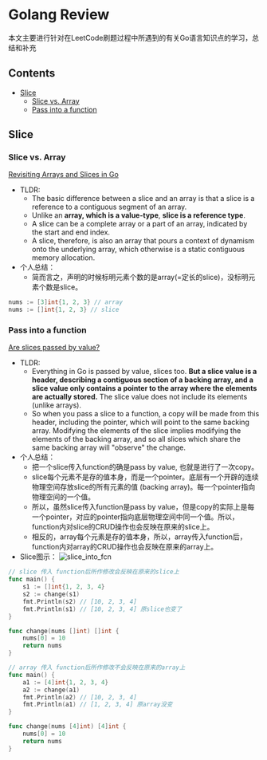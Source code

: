 # Golang Review
本文主要进行针对在LeetCode刷题过程中所遇到的有关Go语言知识点的学习，总结和补充

## Contents
* [Slice](#slice)
    * [Slice vs. Array](#slice-vs-array)
    * [Pass into a function](#pass-into-a-function)

## Slice
### Slice vs. Array
[Revisiting Arrays and Slices in Go](https://www.developer.com/languages/arrays-slices-golang/)
* TLDR:
    * The basic difference between a slice and an array is that a slice is a reference to a contiguous segment of an array. 
    * Unlike an **array, which is a value-type**, **slice is a reference type**. 
    * A slice can be a complete array or a part of an array, indicated by the start and end index.
    * A slice, therefore, is also an array that pours a context of dynamism onto the underlying array, which otherwise is a static contiguous memory allocation.
* 个人总结：
    * 简而言之，声明的时候标明元素个数的是array(=定长的slice)，没标明元素个数是slice。
```go
nums := [3]int{1, 2, 3} // array
nums := []int{1, 2, 3} // slice
```

### Pass into a function

[Are slices passed by value?](https://stackoverflow.com/questions/39993688/are-slices-passed-by-value)
* TLDR:
    * Everything in Go is passed by value, slices too. **But a slice value is a header, describing a contiguous section of a backing array, and a slice value only contains a pointer to the array where the elements are actually stored.** The slice value does not include its elements (unlike arrays).
    * So when you pass a slice to a function, a copy will be made from this header, including the pointer, which will point to the same backing array. Modifying the elements of the slice implies modifying the elements of the backing array, and so all slices which share the same backing array will "observe" the change.
* 个人总结：
    * 把一个slice传入function的确是pass by value, 也就是进行了一次copy。
    * slice每个元素不是存的值本身，而是一个pointer。底层有一个开辟的连续物理空间存放slice的所有元素的值 (backing array)。每一个pointer指向物理空间的一个值。
    * 所以，虽然slice传入function是pass by value，但是copy的实际上是每一个pointer，对应的pointer指向底层物理空间中同一个值。所以，function内对slice的CRUD操作也会反映在原来的slice上。
    * 相反的，array每个元素是存的值本身，所以，array传入function后，function内对array的CRUD操作也会反映在原来的array上。
* Slice图示：
![slice_into_fcn](https://user-images.githubusercontent.com/35708194/231896890-7f5ba00d-6b58-4d9f-993d-aadc601082e4.png)
```go
// slice 传入 function后所作修改会反映在原来的slice上
func main() {
	s1 := []int{1, 2, 3, 4}
	s2 := change(s1)
	fmt.Println(s2) // [10, 2, 3, 4]
	fmt.Println(s1) // [10, 2, 3, 4] 原slice也变了
}

func change(nums []int) []int {
	nums[0] = 10
	return nums
}

// array 传入 function后所作修改不会反映在原来的array上
func main() {
	a1 := [4]int{1, 2, 3, 4}
	a2 := change(a1)
	fmt.Println(a2) // [10, 2, 3, 4]
	fmt.Println(a1) // [1, 2, 3, 4] 原array没变
}

func change(nums [4]int) [4]int {
	nums[0] = 10
	return nums
}
```
